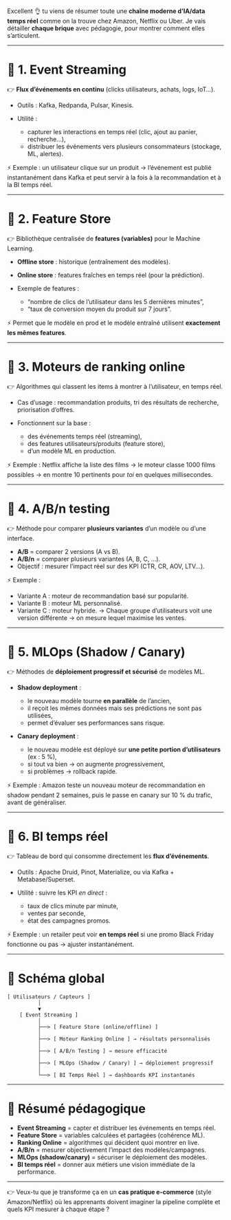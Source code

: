 Excellent 👌 tu viens de résumer toute une **chaîne moderne d’IA/data temps réel** comme on la trouve chez Amazon, Netflix ou Uber.
Je vais détailler **chaque brique** avec pédagogie, pour montrer comment elles s’articulent.

---

# 🔹 1. Event Streaming

👉 **Flux d’événements en continu** (clicks utilisateurs, achats, logs, IoT…).

* Outils : Kafka, Redpanda, Pulsar, Kinesis.
* Utilité :

  * capturer les interactions en temps réel (clic, ajout au panier, recherche…),
  * distribuer les événements vers plusieurs consommateurs (stockage, ML, alertes).

⚡ Exemple : un utilisateur clique sur un produit → l’événement est publié instantanément dans Kafka et peut servir à la fois à la recommandation et à la BI temps réel.

---

# 🔹 2. Feature Store

👉 Bibliothèque centralisée de **features (variables)** pour le Machine Learning.

* **Offline store** : historique (entraînement des modèles).
* **Online store** : features fraîches en temps réel (pour la prédiction).
* Exemple de features :

  * “nombre de clics de l’utilisateur dans les 5 dernières minutes”,
  * “taux de conversion moyen du produit sur 7 jours”.

⚡ Permet que le modèle en prod et le modèle entraîné utilisent **exactement les mêmes features**.

---

# 🔹 3. Moteurs de ranking online

👉 Algorithmes qui classent les items à montrer à l’utilisateur, en temps réel.

* Cas d’usage : recommandation produits, tri des résultats de recherche, priorisation d’offres.
* Fonctionnent sur la base :

  * des événements temps réel (streaming),
  * des features utilisateurs/produits (feature store),
  * d’un modèle ML en production.

⚡ Exemple : Netflix affiche la liste des films → le moteur classe 1000 films possibles → en montre 10 pertinents pour *toi* en quelques millisecondes.

---

# 🔹 4. A/B/n testing

👉 Méthode pour comparer **plusieurs variantes** d’un modèle ou d’une interface.

* **A/B** = comparer 2 versions (A vs B).
* **A/B/n** = comparer plusieurs variantes (A, B, C, …).
* Objectif : mesurer l’impact réel sur des KPI (CTR, CR, AOV, LTV…).

⚡ Exemple :

* Variante A : moteur de recommandation basé sur popularité.
* Variante B : moteur ML personnalisé.
* Variante C : moteur hybride.
  → Chaque groupe d’utilisateurs voit une version différente → on mesure lequel maximise les ventes.

---

# 🔹 5. MLOps (Shadow / Canary)

👉 Méthodes de **déploiement progressif et sécurisé** de modèles ML.

* **Shadow deployment** :

  * le nouveau modèle tourne **en parallèle** de l’ancien,
  * il reçoit les mêmes données mais ses prédictions ne sont pas utilisées,
  * permet d’évaluer ses performances sans risque.

* **Canary deployment** :

  * le nouveau modèle est déployé sur **une petite portion d’utilisateurs** (ex : 5 %),
  * si tout va bien → on augmente progressivement,
  * si problèmes → rollback rapide.

⚡ Exemple : Amazon teste un nouveau moteur de recommandation en shadow pendant 2 semaines, puis le passe en canary sur 10 % du trafic, avant de généraliser.

---

# 🔹 6. BI temps réel

👉 Tableau de bord qui consomme directement les **flux d’événements**.

* Outils : Apache Druid, Pinot, Materialize, ou via Kafka + Metabase/Superset.
* Utilité : suivre les KPI *en direct* :

  * taux de clics minute par minute,
  * ventes par seconde,
  * état des campagnes promos.

⚡ Exemple : un retailer peut voir **en temps réel** si une promo Black Friday fonctionne ou pas → ajuster instantanément.

---

# 🔹 Schéma global

```
[ Utilisateurs / Capteurs ]
          │
          ▼
    [ Event Streaming ]
          │
          ├──> [ Feature Store (online/offline) ]
          │
          ├──> [ Moteur Ranking Online ] → résultats personnalisés
          │
          ├──> [ A/B/n Testing ] → mesure efficacité
          │
          ├──> [ MLOps (Shadow / Canary) ] → déploiement progressif
          │
          └──> [ BI Temps Réel ] → dashboards KPI instantanés
```

---

# 📝 Résumé pédagogique

* **Event Streaming** = capter et distribuer les événements en temps réel.
* **Feature Store** = variables calculées et partagées (cohérence ML).
* **Ranking Online** = algorithmes qui décident quoi montrer en live.
* **A/B/n** = mesurer objectivement l’impact des modèles/campagnes.
* **MLOps (shadow/canary)** = sécuriser le déploiement des modèles.
* **BI temps réel** = donner aux métiers une vision immédiate de la performance.

---

👉 Veux-tu que je transforme ça en un **cas pratique e-commerce** (style Amazon/Netflix) où les apprenants doivent imaginer la pipeline complète et quels KPI mesurer à chaque étape ?
